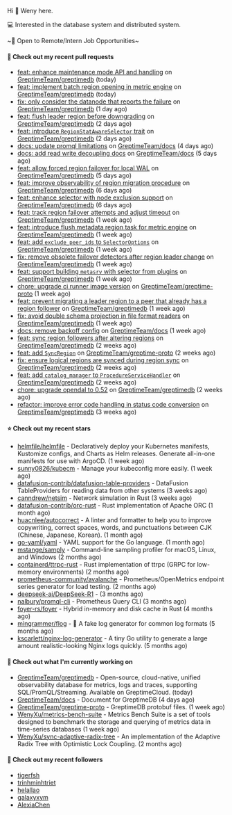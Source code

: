 Hi 👋 Weny here.

💻 Interested in the database system and distributed system.

~🍺 Open to Remote/Intern Job Opportunities~

#### 🔨 Check out my recent pull requests

- [feat: enhance maintenance mode API and handling](https://github.com/GreptimeTeam/greptimedb/pull/6022) on [GreptimeTeam/greptimedb](https://github.com/GreptimeTeam/greptimedb) (today)
- [feat: implement batch region opening in metric engine](https://github.com/GreptimeTeam/greptimedb/pull/6017) on [GreptimeTeam/greptimedb](https://github.com/GreptimeTeam/greptimedb) (today)
- [fix: only consider the datanode that reports the failure](https://github.com/GreptimeTeam/greptimedb/pull/6004) on [GreptimeTeam/greptimedb](https://github.com/GreptimeTeam/greptimedb) (1 day ago)
- [feat: flush leader region before downgrading](https://github.com/GreptimeTeam/greptimedb/pull/5995) on [GreptimeTeam/greptimedb](https://github.com/GreptimeTeam/greptimedb) (2 days ago)
- [feat: introduce `RegionStatAwareSelector` trait](https://github.com/GreptimeTeam/greptimedb/pull/5990) on [GreptimeTeam/greptimedb](https://github.com/GreptimeTeam/greptimedb) (2 days ago)
- [docs: update promql limitations](https://github.com/GreptimeTeam/docs/pull/1684) on [GreptimeTeam/docs](https://github.com/GreptimeTeam/docs) (4 days ago)
- [docs: add read write decoupling docs](https://github.com/GreptimeTeam/docs/pull/1680) on [GreptimeTeam/docs](https://github.com/GreptimeTeam/docs) (5 days ago)
- [feat: allow forced region failover for local WAL](https://github.com/GreptimeTeam/greptimedb/pull/5972) on [GreptimeTeam/greptimedb](https://github.com/GreptimeTeam/greptimedb) (5 days ago)
- [feat: improve observability of region migration procedure](https://github.com/GreptimeTeam/greptimedb/pull/5967) on [GreptimeTeam/greptimedb](https://github.com/GreptimeTeam/greptimedb) (6 days ago)
- [feat: enhance selector with node exclusion support](https://github.com/GreptimeTeam/greptimedb/pull/5966) on [GreptimeTeam/greptimedb](https://github.com/GreptimeTeam/greptimedb) (6 days ago)
- [feat: track region failover attempts and adjust timeout](https://github.com/GreptimeTeam/greptimedb/pull/5952) on [GreptimeTeam/greptimedb](https://github.com/GreptimeTeam/greptimedb) (1 week ago)
- [feat: introduce flush metadata region task for metric engine](https://github.com/GreptimeTeam/greptimedb/pull/5951) on [GreptimeTeam/greptimedb](https://github.com/GreptimeTeam/greptimedb) (1 week ago)
- [feat: add `exclude_peer_ids` to `SelectorOptions`](https://github.com/GreptimeTeam/greptimedb/pull/5949) on [GreptimeTeam/greptimedb](https://github.com/GreptimeTeam/greptimedb) (1 week ago)
- [fix: remove obsolete failover detectors after region leader change](https://github.com/GreptimeTeam/greptimedb/pull/5944) on [GreptimeTeam/greptimedb](https://github.com/GreptimeTeam/greptimedb) (1 week ago)
- [feat: support building `metasrv` with selector from plugins](https://github.com/GreptimeTeam/greptimedb/pull/5942) on [GreptimeTeam/greptimedb](https://github.com/GreptimeTeam/greptimedb) (1 week ago)
- [chore: upgrade ci runner image version](https://github.com/GreptimeTeam/greptime-proto/pull/233) on [GreptimeTeam/greptime-proto](https://github.com/GreptimeTeam/greptime-proto) (1 week ago)
- [feat: prevent migrating a leader region to a peer that already has a region follower](https://github.com/GreptimeTeam/greptimedb/pull/5923) on [GreptimeTeam/greptimedb](https://github.com/GreptimeTeam/greptimedb) (1 week ago)
- [fix: avoid double schema projection in file format readers](https://github.com/GreptimeTeam/greptimedb/pull/5918) on [GreptimeTeam/greptimedb](https://github.com/GreptimeTeam/greptimedb) (1 week ago)
- [docs: remove backoff config](https://github.com/GreptimeTeam/docs/pull/1649) on [GreptimeTeam/docs](https://github.com/GreptimeTeam/docs) (1 week ago)
- [feat: sync region followers after altering regions](https://github.com/GreptimeTeam/greptimedb/pull/5901) on [GreptimeTeam/greptimedb](https://github.com/GreptimeTeam/greptimedb) (2 weeks ago)
- [feat: add `SyncRegion`](https://github.com/GreptimeTeam/greptime-proto/pull/230) on [GreptimeTeam/greptime-proto](https://github.com/GreptimeTeam/greptime-proto) (2 weeks ago)
- [fix: ensure logical regions are synced during region sync](https://github.com/GreptimeTeam/greptimedb/pull/5878) on [GreptimeTeam/greptimedb](https://github.com/GreptimeTeam/greptimedb) (2 weeks ago)
- [feat: add `catalog_manager` to `ProcedureServiceHandler`](https://github.com/GreptimeTeam/greptimedb/pull/5873) on [GreptimeTeam/greptimedb](https://github.com/GreptimeTeam/greptimedb) (2 weeks ago)
- [chore: upgrade opendal to 0.52](https://github.com/GreptimeTeam/greptimedb/pull/5857) on [GreptimeTeam/greptimedb](https://github.com/GreptimeTeam/greptimedb) (2 weeks ago)
- [refactor: improve error code handling in status code conversion](https://github.com/GreptimeTeam/greptimedb/pull/5851) on [GreptimeTeam/greptimedb](https://github.com/GreptimeTeam/greptimedb) (3 weeks ago)

#### ⭐ Check out my recent stars

- [helmfile/helmfile](https://github.com/helmfile/helmfile) - Declaratively deploy your Kubernetes manifests, Kustomize configs, and Charts as Helm releases. Generate all-in-one manifests for use with ArgoCD. (1 week ago)
- [sunny0826/kubecm](https://github.com/sunny0826/kubecm) - Manage your kubeconfig more easily. (1 week ago)
- [datafusion-contrib/datafusion-table-providers](https://github.com/datafusion-contrib/datafusion-table-providers) - DataFusion TableProviders for reading data from other systems (3 weeks ago)
- [canndrew/netsim](https://github.com/canndrew/netsim) - Network simulation in Rust (3 weeks ago)
- [datafusion-contrib/orc-rust](https://github.com/datafusion-contrib/orc-rust) - Rust implementation of Apache ORC (1 month ago)
- [huacnlee/autocorrect](https://github.com/huacnlee/autocorrect) - A linter and formatter to help you to improve copywriting, correct spaces, words, and punctuations between CJK (Chinese, Japanese, Korean). (1 month ago)
- [go-yaml/yaml](https://github.com/go-yaml/yaml) - YAML support for the Go language. (1 month ago)
- [mstange/samply](https://github.com/mstange/samply) - Command-line sampling profiler for macOS, Linux, and Windows (2 months ago)
- [containerd/ttrpc-rust](https://github.com/containerd/ttrpc-rust) - Rust implementation of ttrpc (GRPC for low-memory environments) (2 months ago)
- [prometheus-community/avalanche](https://github.com/prometheus-community/avalanche) - Prometheus/OpenMetrics endpoint series generator for load testing. (2 months ago)
- [deepseek-ai/DeepSeek-R1](https://github.com/deepseek-ai/DeepSeek-R1) -  (3 months ago)
- [nalbury/promql-cli](https://github.com/nalbury/promql-cli) - Prometheus Query CLI (3 months ago)
- [foyer-rs/foyer](https://github.com/foyer-rs/foyer) - Hybrid in-memory and disk cache in Rust (4 months ago)
- [mingrammer/flog](https://github.com/mingrammer/flog) - :tophat: A fake log generator for common log formats (5 months ago)
- [kscarlett/nginx-log-generator](https://github.com/kscarlett/nginx-log-generator) - A tiny Go utility to generate a large amount realistic-looking Nginx logs quickly. (5 months ago)

#### 👷 Check out what I'm currently working on

- [GreptimeTeam/greptimedb](https://github.com/GreptimeTeam/greptimedb) - Open-source, cloud-native, unified observability database for metrics, logs and traces, supporting SQL/PromQL/Streaming. Available on GreptimeCloud. (today)
- [GreptimeTeam/docs](https://github.com/GreptimeTeam/docs) - Document for GreptimeDB (4 days ago)
- [GreptimeTeam/greptime-proto](https://github.com/GreptimeTeam/greptime-proto) - GreptimeDB protobuf files. (1 week ago)
- [WenyXu/metrics-bench-suite](https://github.com/WenyXu/metrics-bench-suite) - Metrics Bench Suite is a set of tools designed to benchmark the storage and querying of metrics data in time-series databases (1 week ago)
- [WenyXu/sync-adaptive-radix-tree](https://github.com/WenyXu/sync-adaptive-radix-tree) - An implementation of the Adaptive Radix Tree with Optimistic Lock Coupling. (2 months ago)

#### 👯 Check out my recent followers

- [tigerfsh](https://github.com/tigerfsh)
- [trinhminhtriet](https://github.com/trinhminhtriet)
- [helallao](https://github.com/helallao)
- [galaxyxym](https://github.com/galaxyxym)
- [AlexiaChen](https://github.com/AlexiaChen)


